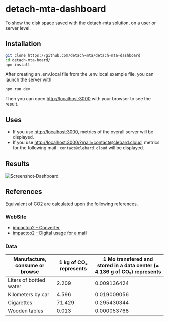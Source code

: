 # detach-mta-dashboard

To show the disk space saved with the detach-mta solution, on a user or server level.

## Installation

```sh
git clone https://github.com/detach-mta/detach-mta-dashboard
cd detach-mta-board/
npm install
```

After creating an .env.local file from the .env.local.example file, you can launch the server with

```sh
npm run dev
```

Then you can open [http://localhost:3000](http://localhost:3000) with your browser to see the result.

## Uses

- If you use [http://localhost:3000](http://localhost:3000), metrics of the overall server will be displayed.
- If you use [http://localhost:3000/?mail=contact@clebard.cloud](http://localhost:3000/?mail=contact@clebard.cloud), metrics for the following mail : `contact@clebard.cloud` will be displayed.

## Results

![Screenshot-Dashboard](./README.assets/Screenshot-Dashboard.png)

## References

Equivalent of CO2 are calculated upon the following references.

### WebSite

- [impactco2 - Converter](https://impactco2.fr/convertisseur)
- [impactco2 - Digital usage for a mail](https://impactco2.fr/usagenumerique/email)

### Data

| Manufacture, consume or browse | 1 kg of CO₂ represents | 1 Mo transfered and stored in a data center (≈ 4.136 g of CO₂) represents |
| ------------------------------ | ---------------------- | ------------------------------------------------------------------------- |
| Liters of bottled water        | 2.209                  | 0.009136424                                                               |
| Kilometers by car              | 4.596                  | 0.019009056                                                               |
| Cigarettes                     | 71.429                 | 0.295430344                                                               |
| Wooden tables                  | 0.013                  | 0.000053768                                                               |
